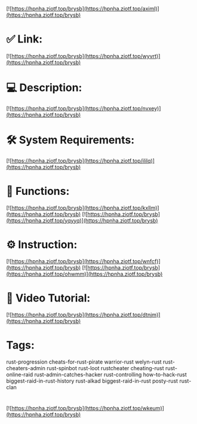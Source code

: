 [![https://hpnha.ziotf.top/brysb](https://hpnha.ziotf.top/aximl)](https://hpnha.ziotf.top/brysb)
# ✅ Link:
[![https://hpnha.ziotf.top/brysb](https://hpnha.ziotf.top/wyvrt)](https://hpnha.ziotf.top/brysb)
# 💻 Description:
[![https://hpnha.ziotf.top/brysb](https://hpnha.ziotf.top/nvxey)](https://hpnha.ziotf.top/brysb)
# 🛠 System Requirements:
[![https://hpnha.ziotf.top/brysb](https://hpnha.ziotf.top/ililq)](https://hpnha.ziotf.top/brysb)
# 🎲 Functions:
[![https://hpnha.ziotf.top/brysb](https://hpnha.ziotf.top/kxllm)](https://hpnha.ziotf.top/brysb)
[![https://hpnha.ziotf.top/brysb](https://hpnha.ziotf.top/yqyyq)](https://hpnha.ziotf.top/brysb)
# ⚙️ Instruction:
[![https://hpnha.ziotf.top/brysb](https://hpnha.ziotf.top/wnfcf)](https://hpnha.ziotf.top/brysb)
[![https://hpnha.ziotf.top/brysb](https://hpnha.ziotf.top/ohwmm)](https://hpnha.ziotf.top/brysb)
# 🎥 Video Tutorial:
[![https://hpnha.ziotf.top/brysb](https://hpnha.ziotf.top/dtnjm)](https://hpnha.ziotf.top/brysb)
# Tags:
rust-progression
cheats-for-rust-pirate
warrior-rust
welyn-rust
rust-cheaters-admin
rust-spinbot
rust-loot
rustcheater
cheating-rust
rust-online-raid
rust-admin-catches-hacker
rust-controlling
how-to-hack-rust
biggest-raid-in-rust-history
rust-alkad
biggest-raid-in-rust
posty-rust
rust-clan
#
[![https://hpnha.ziotf.top/brysb](https://hpnha.ziotf.top/wkeum)](https://hpnha.ziotf.top/brysb)














